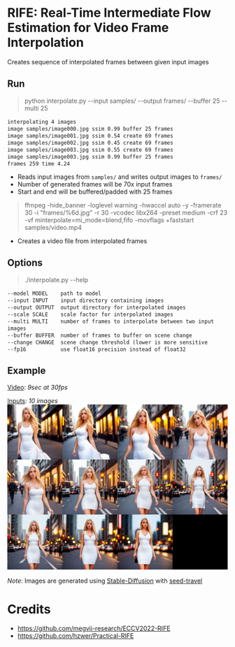 # RIFE: Real-Time Intermediate Flow Estimation for Video Frame Interpolation

Creates sequence of interpolated frames between given input images  

## Run

> python interpolate.py --input samples/ --output frames/ --buffer 25 --multi 25

    interpolating 4 images
    image samples/image000.jpg ssim 0.99 buffer 25 frames
    image samples/image001.jpg ssim 0.54 create 69 frames
    image samples/image002.jpg ssim 0.45 create 69 frames
    image samples/image003.jpg ssim 0.55 create 69 frames
    image samples/image003.jpg ssim 0.99 buffer 25 frames
    frames 259 time 4.24

- Reads input images from `samples/` and writes output images to `frames/`  
- Number of generated frames will be 70x input frames
- Start and end will be buffered/padded with 25 frames

> ffmpeg -hide_banner -loglevel warning -hwaccel auto -y -framerate 30 -i "frames/%6d.jpg" -r 30 -vcodec libx264 -preset medium -crf 23 -vf minterpolate=mi_mode=blend,fifo -movflags +faststart samples/video.mp4

- Creates a video file from interpolated frames

## Options

> ./interpolate.py --help

    --model MODEL    path to model
    --input INPUT    input directory containing images
    --output OUTPUT  output directory for interpolated images
    --scale SCALE    scale factor for interpolated images
    --multi MULTI    number of frames to interpolate between two input images
    --buffer BUFFER  number of frames to buffer on scene change
    --change CHANGE  scene change threshold (lower is more sensitive
    --fp16           use float16 precision instead of float32

## Example

[Video](./samples/video.mp4): *9sec at 30fps*


[Inputs](./samples/grid.jpg): *10 images*
![Inputs](./samples/grid.jpg)


*Note*: Images are generated using [Stable-Diffusion](https://github.com/vladmandic/automatic) with [seed-travel](https://github.com/yownas/seed_travel)

# Credits

- <https://github.com/megvii-research/ECCV2022-RIFE>
- <https://github.com/hzwer/Practical-RIFE>
